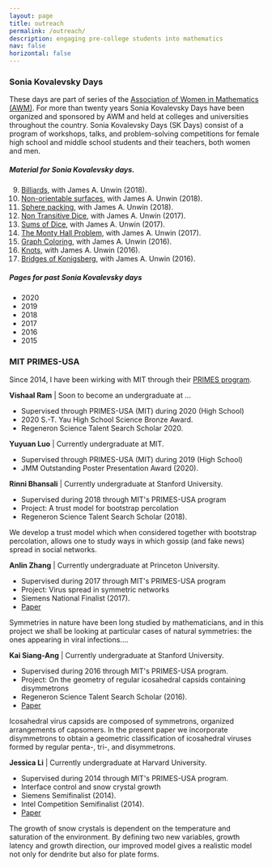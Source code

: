```yaml
---
layout: page
title: outreach
permalink: /outreach/
description: engaging pre-college students into mathematics
nav: false
horizontal: false
---
```


### Sonia Kovalevsky Days

These days are part of series of the [Association of Women in Mathematics (AWM)](https://sites.google.com/site/awmmath/home). For more than twenty years Sonia Kovalevsky Days have been organized and sponsored by AWM and held at colleges and universities throughout the country. Sonia Kovalevsky Days (SK Days) consist of a program of workshops, talks, and problem-solving competitions for female high school and middle school students and their teachers, both women and men. 

##### Material for Sonia Kovalevsky days.

9. [Billiards](https://drive.google.com/file/d/1MwFiFEbUCeWj9VDtDh4BhbAoyoAKikKO/view?usp=sharing), with James A. Unwin (2018).
8. [Non-orientable surfaces](https://drive.google.com/file/d/1HvY4P5eqB6u4JTL5qkKMiYfP8U4zLS9b/view?usp=sharing), with James A. Unwin (2018).
7. [Sphere packing](https://drive.google.com/file/d/14X3GQ4cRT5QoGzmDYkwElOPApq0_JdxU/view?usp=sharing), with James A. Unwin (2018).
6. [Non Transitive Dice](https://drive.google.com/open?id=0B1Bztk_iEJigcnVIZW05bElNclk), with James A. Unwin (2017).
5. [Sums of Dice](https://drive.google.com/file/d/0B1Bztk_iEJigaWJ6QllNLUxhNzQ/view?usp=sharing), with James A. Unwin (2017).
4. [The Monty Hall Problem](https://drive.google.com/file/d/0B1Bztk_iEJigMGx4VG56SnItNDg/view?usp=sharing), with James A. Unwin (2017). 
3. [Graph Coloring](https://drive.google.com/file/d/1MUo3vcEBWmrCIAy5aynzVLL83p7uLowA/view?usp=sharing), with James A. Unwin (2016). 
2. [Knots](https://drive.google.com/file/d/1T7Yu_CKj4lSxN90LGq8rZoggD69oOJt4/view?usp=sharing), with James A. Unwin (2016). 
1. [Bridges of Konigsberg](https://drive.google.com/file/d/1WWqKgmSZPW3U7qkErum4ax77o6hRFPfb/view?usp=sharing), with James A. Unwin (2016). 

##### Pages for past Sonia Kovalevsky days

* 2020 []()
* 2019 []()
* 2018 []()
* 2017 []()
* 2016 []()
* 2015 []()

### MIT PRIMES-USA

Since 2014, I have been wirking with MIT through their [PRIMES program]().

<b>Vishaal Ram</b> |  Soon to become an undergraduate at ...
- Supervised through PRIMES-USA (MIT) during 2020 (High School)
- 2020 S.-T. Yau High School Science Bronze Award.
- Regeneron Science Talent Search Scholar 2020.

<b>Yuyuan Luo</b> |   Currently undergraduate at MIT.
- Supervised through PRIMES-USA (MIT) during 2019 (High School)
- JMM Outstanding Poster Presentation Award (2020). 

<b>Rinni Bhansali</b>  | Currently undergraduate at Stanford University.
- Supervised during 2018 through MIT's PRIMES-USA program
- Project: A trust model for bootstrap percolation
- Regeneron Science Talent Search Scholar (2018).

We develop a trust model which when considered together with bootstrap percolation, allows one to study ways in which gossip (and fake news) spread in social networks. 

<b>Anlin Zhang</b>   |  Currently undergraduate at Princeton University.
- Supervised during 2017 through MIT's PRIMES-USA program
- Project: Virus spread in symmetric networks
- Siemens National Finalist (2017).
- [Paper](https://www.tandfonline.com/doi/pdf/10.1080/23737867.2017.1419080)

Symmetries in nature have been long studied by mathematicians, and in this project we shall be looking at particular cases of natural symmetries: the ones appearing in viral infections....

<b>Kai Siang-Ang</b> | Currently undergraduate at Stanford University.
- Supervised during 2016 through MIT's PRIMES-USA program. 
- Project: On the geometry of regular icosahedral capsids containing disymmetrons
- Regeneron Science Talent Search Scholar (2016).
- [Paper](https://arxiv.org/abs/1608.08271)

Icosahedral virus capsids are composed of symmetrons, organized arrangements of capsomers. In the present paper we incorporate disymmetrons to obtain a geometric classification of icosahedral viruses formed by regular penta-, tri-, and disymmetrons.  

<b>Jessica Li</b> |  Currently undergraduate at Harvard University.
- Supervised during 2014 through MIT's PRIMES-USA program.
- Interface control and snow crystal growth
- Siemens Semifinalist (2014).
- Intel Competition Semifinalist (2014). 
- [Paper](https://arxiv.org/abs/1505.02042)

The growth of snow crystals is dependent on the temperature and saturation of the environment. By defining two new variables, growth latency and growth direction, our improved model gives a realistic model not only for dendrite but also for plate forms.